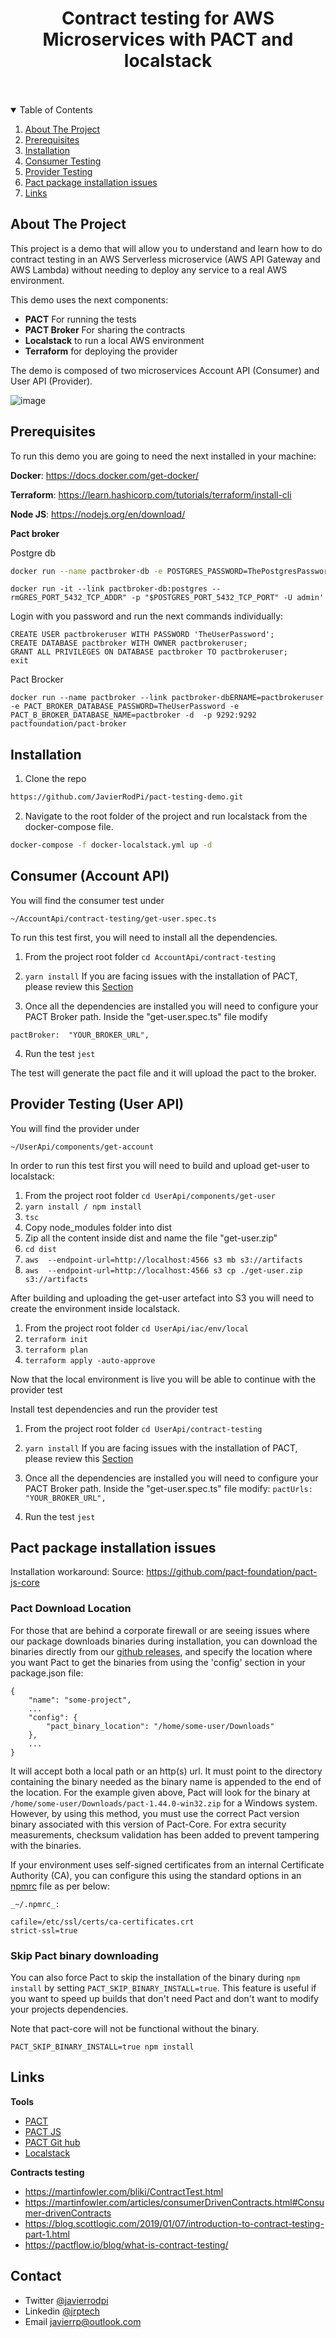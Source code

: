 
<p align="center">
  <h1 align="center">Contract testing for AWS Microservices with PACT and localstack</h1>
</p>

<br />
<br />

<!-- TABLE OF CONTENTS -->
<details open="open">
  <summary>Table of Contents</summary>
  <ol>
    <li><a href="#about-the-project">About The Project</a></li>
    <li><a href="#prerequisites">Prerequisites</a></li>
    <li><a href="#installation">Installation</a></li>
    <li><a href="#consumer-testing">Consumer Testing</a></li>
    <li><a href="#provider-testing">Provider Testing</a></li>
    <li><a href="#installation-issues">Pact package installation issues</a></li>
    <li><a href="#links">Links</a></li>
  </ol>
</details>



<!-- ABOUT THE PROJECT -->
## About The Project

This project is a demo that will allow you to understand and learn how to do contract testing in an AWS Serverless microservice (AWS API Gateway and AWS Lambda) without needing to deploy any service to a real AWS environment.

This demo uses the next components:
* **PACT** For running the tests
* **PACT Broker** For sharing the contracts
* **Localstack** to run a local AWS environment
* **Terraform** for deploying the provider 

The demo is composed of two microservices Account API (Consumer) and User API (Provider). 

![image](https://user-images.githubusercontent.com/17270660/112550503-618b9000-8db7-11eb-96fa-40445f590888.png)


## Prerequisites

To run this demo you are going to need the next installed in your machine:

**Docker**: https://docs.docker.com/get-docker/

**Terraform**: https://learn.hashicorp.com/tutorials/terraform/install-cli

**Node JS**: https://nodejs.org/en/download/

**Pact broker** 

Postgre db
 ```sh
 docker run --name pactbroker-db -e POSTGRES_PASSWORD=ThePostgresPassword -e POSTGRES_USER=admin -e PGDATA=/var/lib/postgresql/data/pgdata -v /var/lib/postgresql/data:/var/lib/postgresql/data -d postgres
```

    docker run -it --link pactbroker-db:postgres --rmGRES_PORT_5432_TCP_ADDR" -p "$POSTGRES_PORT_5432_TCP_PORT" -U admin'
  Login with you password and run the next commands individually:
 
   

    CREATE USER pactbrokeruser WITH PASSWORD 'TheUserPassword';
    CREATE DATABASE pactbroker WITH OWNER pactbrokeruser;
    GRANT ALL PRIVILEGES ON DATABASE pactbroker TO pactbrokeruser;
    exit

Pact Brocker

    docker run --name pactbroker --link pactbroker-dbERNAME=pactbrokeruser -e PACT_BROKER_DATABASE_PASSWORD=TheUserPassword -e PACT_B_BROKER_DATABASE_NAME=pactbroker -d  -p 9292:9292 pactfoundation/pact-broker


## Installation

 1. Clone the repo
   ```sh
   https://github.com/JavierRodPi/pact-testing-demo.git
   ```
 2. Navigate to the root folder of the project and run localstack from the docker-compose file.
   ```sh
   docker-compose -f docker-localstack.yml up -d
   ```
  
<!-- CONSUMER TESTING -->
## Consumer (Account API)

You will find the consumer test under 

    ~/AccountApi/contract-testing/get-user.spec.ts

To run this test first, you will need to install all the dependencies. 

 1. From the project root folder `cd AccountApi/contract-testing`
 2. `yarn install`
		If you are facing issues with the installation of PACT, please review this   <a href="#installation-issues">Section</a>
		
 3.  Once all the dependencies are installed you will need to configure your PACT Broker path.
Inside the "get-user.spec.ts" file modify

    pactBroker:  "YOUR_BROKER_URL",

 4. Run the test `jest`

  
The test will generate the pact file and it will upload the pact to the broker.

<!-- PROVIDER TESTING -->
## Provider Testing (User API)

You will find the provider under 

    ~/UserApi/components/get-account

In order to run this test first you will need to build and upload get-user to localstack:

 1.  From the project root folder `cd UserApi/components/get-user` 
 2. `yarn install / npm install`
 3. `tsc`
 4. Copy node_modules folder into dist
 5. Zip all the content inside dist and name the file "get-user.zip"
 6. `cd dist`
 7. `aws  --endpoint-url=http://localhost:4566 s3 mb s3://artifacts`
 8. `aws  --endpoint-url=http://localhost:4566 s3 cp ./get-user.zip s3://artifacts`

After building and uploading the get-user artefact into S3 you will need to create the environment inside localstack.

 1. From the project root folder `cd UserApi/iac/env/local`
 2. `terraform init`
 3. `terraform plan`
 4. `terraform apply -auto-approve`

Now that the local environment is live you will be able to continue with the provider test

Install test dependencies and run the provider test
 1. From the project root folder `cd UserApi/contract-testing`
 2. `yarn install`
		If you are facing issues with the installation of PACT, please review this   <a href="#installation-issues">Section</a>
		
 3.  Once all the dependencies are installed you will need to configure your PACT Broker path.
Inside the "get-user.spec.ts" file modify:     `pactUrls:  "YOUR_BROKER_URL",`  

 4. Run the test `jest`

  
<!-- INSTALLATION ISSUES-->
## Pact package installation issues

Installation workaround:
Source: https://github.com/pact-foundation/pact-js-core 

### Pact Download Location

For those that are behind a corporate firewall or are seeing issues where our package downloads binaries during installation, you can download the binaries directly from our  [github releases](https://github.com/pact-foundation/pact-ruby-standalone/releases), and specify the location where you want Pact to get the binaries from using the 'config' section in your package.json file:

    {
    	"name": "some-project",
    	...
    	"config": {
    		"pact_binary_location": "/home/some-user/Downloads"
    	},
    	...
    }

It will accept both a local path or an http(s) url. It must point to the directory containing the binary needed as the binary name is appended to the end of the location. For the example given above, Pact will look for the binary at  `/home/some-user/Downloads/pact-1.44.0-win32.zip`  for a Windows system. However, by using this method, you must use the correct Pact version binary associated with this version of Pact-Core. For extra security measurements, checksum validation has been added to prevent tampering with the binaries.

If your environment uses self-signed certificates from an internal Certificate Authority (CA), you can configure this using the standard options in an  [npmrc](https://docs.npmjs.com/configuring-npm/npmrc.html)  file as per below:

    _~/.npmrc_:
    
    cafile=/etc/ssl/certs/ca-certificates.crt
    strict-ssl=true


### Skip Pact binary downloading

You can also force Pact to skip the installation of the binary during  `npm install`  by setting  `PACT_SKIP_BINARY_INSTALL=true`. This feature is useful if you want to speed up builds that don't need Pact and don't want to modify your projects dependencies.

Note that pact-core will not be functional without the binary.

    PACT_SKIP_BINARY_INSTALL=true npm install


<!-- LINKS -->
## Links
**Tools**
 * [PACT](https://docs.pact.io/)
 * [PACT JS](https://github.com/pact-foundation/pact-js-core)
 * [PACT Git hub](https://www.npmjs.com/package/@pact-foundation/pact)
 * [Localstack](https://localstack.cloud/)


**Contracts testing**

 * https://martinfowler.com/bliki/ContractTest.html
 * https://martinfowler.com/articles/consumerDrivenContracts.html#Consumer-drivenContracts
 * https://blog.scottlogic.com/2019/01/07/introduction-to-contract-testing-part-1.html
 * https://pactflow.io/blog/what-is-contract-testing/

## Contact

 - Twitter	[@javierrodpi](https://twitter.com/javierrodpi) 
 - Linkedin	[@jrptech](https://www.linkedin.com/in/jrptech) 
 - Email	javierrp@outlook.com
